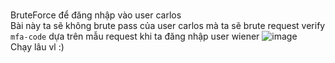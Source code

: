 <br> BruteForce để đăng nhập vào user carlos
<br> Bài này ta sẽ không brute pass của user carlos mà ta sẽ brute request verify ```mfa-code``` dựa trên mẫu request khi ta đăng nhập user wiener 
![image](https://user-images.githubusercontent.com/62832067/156865253-6668b0cb-f1ff-4e0a-b899-c7d970c2e08d.png)
<br> Chạy lâu vl :)
